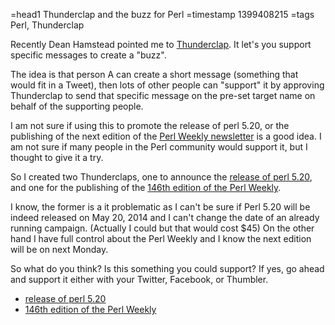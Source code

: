 =head1 Thunderclap and the buzz for Perl
=timestamp 1399408215
=tags Perl, Thunderclap

Recently Dean Hamstead pointed me to <a href="http://thunderclap.it/">Thunderclap</a>.
It let's you support specific messages to create a "buzz".

The idea is that person A can create a short message (something that would fit in a Tweet),
then lots of other people can "support" it by approving Thunderclap to send that specific
message on the pre-set target name on behalf of the supporting people.

I am not sure if using this to promote the release of perl 5.20, or the publishing of the next edition
of the <a href="http://perlweekly.com/">Perl Weekly newsletter</a> is a good idea. I am not sure if many people in the Perl community would support it, but I thought to give it a try.

So I created two Thunderclaps, one to announce the
<a href="https://www.thunderclap.it/projects/11506-perl-5-20-release">release of perl 5.20</a>,
and one for the publishing of the <a href="https://www.thunderclap.it/projects/11505-perl-weekly-146">146th edition of the Perl Weekly</a>.

I know, the former is a it problematic as I can't be sure if Perl 5.20 will be indeed released on May 20, 2014 and I can't change the date of an already running campaign. (Actually I could but that would cost $45) On the other hand I have full control about the Perl Weekly and I know the next edition will be on next Monday.

So what do you think? Is this something you could support? If yes, go ahead and support it
either with your Twitter, Facebook, or Thumbler.

<ul>
<li><a href="https://www.thunderclap.it/projects/11506-perl-5-20-release">release of perl 5.20</a></li>
<li><a href="https://www.thunderclap.it/projects/11505-perl-weekly-146">146th edition of the Perl Weekly</a></li>
</ul>

